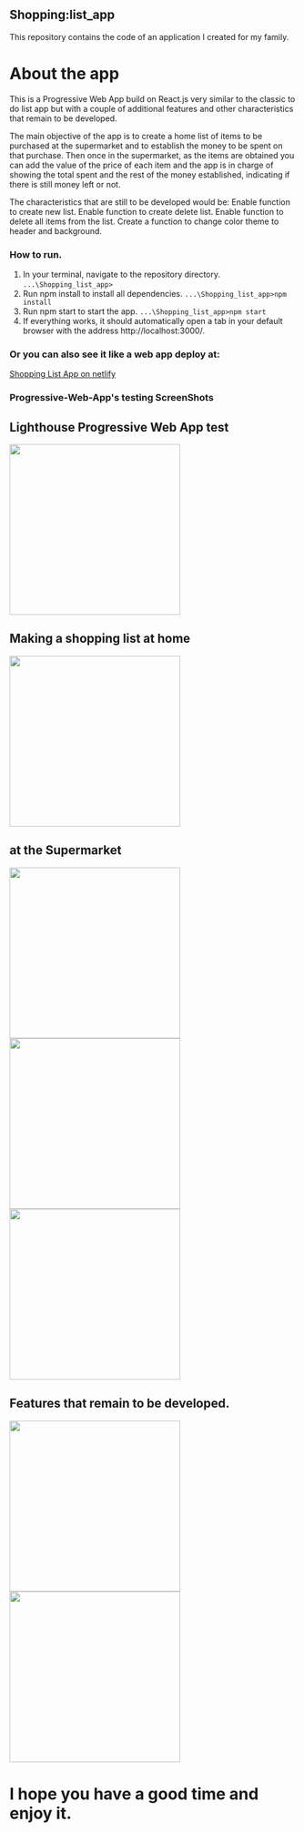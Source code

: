 ## Shopping:list_app
This repository contains the code of an application I created for my family. 

# About the app
This is a Progressive Web App build on React.js very similar to the classic to do list app but with a couple of additional features and other characteristics that remain to be developed. 

The main objective of the app is to create a home list of items to be purchased at the supermarket and to establish the money to be spent on that purchase.
Then once in the supermarket, as the items are obtained you can add the value of the price of each item and the app is in charge of showing the total spent and the rest of the money established, indicating if there is still money left or not. 

The characteristics that are still to be developed would be: 
Enable function to create new list.
Enable function to create delete list.
Enable function to delete all items from the list.
Create a function to change color theme to header and background.


### How to run.
  1. In your terminal, navigate to the repository directory. `...\Shopping_list_app>`
  2. Run npm install to install all dependencies. `...\Shopping_list_app>npm install` 
  3. Run npm start to start the app. `...\Shopping_list_app>npm start`
  4. If everything works, it should automatically open a tab in your default browser with the address http://localhost:3000/.
    
### Or you can also see it like a web app deploy at:
<a href="https://urshoppinglistapp.netlify.app">Shopping List App on netlify</a>

### Progressive-Web-App's testing ScreenShots  
## Lighthouse Progressive Web App test
<img src="screenshots/PWAtest.png" width="300">

## Making a shopping list at home
<img src="screenshots/screenshot1.png" width="300">

## at the Supermarket
<img src="screenshots/screenshot2.png" width="300">
<img src="screenshots/screenshot3.png" width="300">
<img src="screenshots/screenshot4.png" width="300">

## Features that remain to be developed. 
<img src="screenshots/screenshot5.png" width="300">
<img src="screenshots/screenshot6.png" width="300">

# I hope you have a good time and enjoy it.
